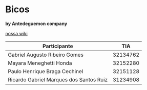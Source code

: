 # Bicos 

**by Antedeguemon company**

[nossa wiki](https://github.com/gabrielms201/Bicos/wiki)



|Participante                              |     TIA    |
|------------------------------------------|------------|
| Gabriel Augusto Ribeiro Gomes            |  32134762  |
| Mayara Meneghetti Honda                  |  32152280  |
| Paulo Henrique Braga Cechinel            |  32151128  |
| Ricardo Gabriel Marques dos Santos Ruiz  |  31234908  |
